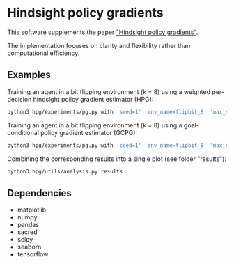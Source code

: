 # Hindsight policy gradients

This software supplements the paper ["Hindsight policy gradients"](https://arxiv.org/abs/1711.06006).

The implementation focuses on clarity and flexibility rather than computational efficiency.

## Examples

Training an agent in a bit flipping environment (k = 8) using a weighted per-decision hindsight policy gradient estimator (HPG):

```bash
python3 hpg/experiments/pg.py with 'seed=1' 'env_name=flipbit_8' 'max_steps=9' 'batch_size=2' 'subgoals_per_episode=0' 'per_decision=True' 'eval_size=256' 'weighted=True' 'n_train_batches=5000' 'n_restarts=5' 'eval_freq=50' 'policy_hidden_layers=[256, 256]' 'policy_learning_rate=0.0005' 'use_hindsight=True' 'use_baseline=False' 
```

Training an agent in a bit flipping environment (k = 8) using a goal-conditional policy gradient estimator (GCPG):

```bash
python3 hpg/experiments/pg.py with 'seed=1' 'env_name=flipbit_8' 'max_steps=9' 'batch_size=2' 'eval_size=256' 'n_train_batches=5000' 'n_restarts=5' 'eval_freq=50' 'policy_hidden_layers=[256, 256]' 'policy_learning_rate=0.0005' 'use_hindsight=False' 'use_baseline=False' 
```

Combining the corresponding results into a single plot (see folder "results"):

```bash
python3 hpg/utils/analysis.py results
```

## Dependencies

- matplotlib
- numpy
- pandas
- sacred
- scipy
- seaborn
- tensorflow